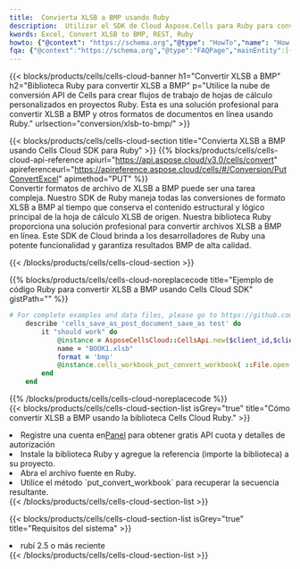 ```yaml
---
title:  Convierta XLSB a BMP usando Ruby
description:  Utilizar el SDK de Cloud Aspose.Cells para Ruby para convertir un archivo de formato XLSB a un archivo de formato BMP.
kwords: Excel, Convert XLSB to BMP, REST, Ruby
howto: {"@context": "https://schema.org","@type": "HowTo","name": "How to convert XLSB to BMP using the Cells Cloud Ruby library.","description": "How to convert XLSB to BMP using the Cells Cloud Ruby library.","image": {"@type": "ImageObject"},"url": "/ruby/conversion/xlsb-to-bmp/","step": [{ "@type": "HowToStep","name": "How to convert XLSB to BMP using the Cells Cloud Ruby library. step 1", "image": {"@type": "ImageObject",},"url": "/ruby/conversion/xlsb-to-bmp/","text": "Register an account at <a href='https://dashboard.aspose.cloud/'>Dashboard</a> to get free API quota & authorization details",},{ "@type": "HowToStep","name": "How to convert XLSB to BMP using the Cells Cloud Ruby library. step 1", "image": {"@type": "ImageObject",},"url": "/ruby/conversion/xlsb-to-bmp/","text": "Install Ruby library and add the reference (import the library) to your project.",},{ "@type": "HowToStep","name": "How to convert XLSB to BMP using the Cells Cloud Ruby library. step 1", "image": {"@type": "ImageObject",},"url": "/ruby/conversion/xlsb-to-bmp/","text": "Open the source file in Ruby.",},{ "@type": "HowToStep","name": "How to convert XLSB to BMP using the Cells Cloud Ruby library. step 1", "image": {"@type": "ImageObject",},"url": "/ruby/conversion/xlsb-to-bmp/","text": "Use the `put_convert_workbook` method to retrieve the resulting stream.",}, ],"supply": {"@type": "HowToSupply","name": "document"},"tool": [{"@type": "HowToTool","name": "RubyMine, Visual Studio Code, Aptana Studio, NetBeans"},{"@type": "HowToTool","name": "Aspose Cells"}],"totalTime": "PT6M"}
fqa: {"@context":"https://schema.org","@type":"FAQPage","mainEntity":[{"@type":"Question","name":"Why convert file formats in C# using REST API?","acceptedAnswer":{"@type":"Answer","text":"Documents are encoded in many ways, and some files may be incompatible with the software you use. To open and read such files, just convert them to appropriate file formats.<br/><ol><li>Install .NET SDK and add the reference (import the library) to your project.</li><li>Open the source file in C# using REST API.</li><li>Call the PutConvertWorkbookRequest() method, passing an output filename with required extension.</li><li>Get the result of conversion as a separate file.</li></ol>"}},{"@type":"Question","name":"What file formats can I convert with your C# library?","acceptedAnswer":{"@type":"Answer","text":"We support a variety of file formats for conversion using .NET library, including XLSX, Excel, xls , PDF, CSV, HTML, Markdown, XML, PNG, JPG, TIFF, Json, TXT and many more."}},{"@type":"Question","name":"What is the maximum allowed file size for conversion using this .NET library?","acceptedAnswer":{"@type":"Answer","text":"There are no file size limits for format conversions using .NET library."}}]}
---
```

{{< blocks/products/cells/cells-cloud-banner h1="Convertir XLSB a BMP" h2="Biblioteca Ruby para convertir XLSB a BMP" p="Utilice la nube de conversión API de Cells para crear flujos de trabajo de hojas de cálculo personalizados en proyectos Ruby. Esta es una solución profesional para convertir XLSB a BMP y otros formatos de documentos en línea usando Ruby." urlsection="conversion/xlsb-to-bmp/" >}}

{{< blocks/products/cells/cells-cloud-section title="Convierta XLSB a BMP usando Cells Cloud SDK para Ruby" >}}
{{% blocks/products/cells/cells-cloud-api-reference apiurl="https://api.aspose.cloud/v3.0/cells/convert" apireferenceurl="https://apireference.aspose.cloud/cells/#/Conversion/PutConvertExcel" apimethod="PUT" %}}
<br/>
Convertir formatos de archivo de XLSB a BMP puede ser una tarea compleja. Nuestro SDK de Ruby maneja todas las conversiones de formato XLSB a BMP al tiempo que conserva el contenido estructural y lógico principal de la hoja de cálculo XLSB de origen. Nuestra biblioteca Ruby proporciona una solución profesional para convertir archivos XLSB a BMP en línea. Este SDK de Cloud brinda a los desarrolladores de Ruby una potente funcionalidad y garantiza resultados BMP de alta calidad.

{{< /blocks/products/cells/cells-cloud-section >}}

{{% blocks/products/cells/cells-cloud-noreplacecode title="Ejemplo de código Ruby para convertir XLSB a BMP usando Cells Cloud SDK" gistPath="" %}}
 
```ruby
# For complete examples and data files, please go to https://github.com/aspose-cells-cloud/aspose-cells-cloud-ruby/
    describe 'cells_save_as_post_document_save_as test' do
        it "should work" do
            @instance = AsposeCellsCloud::CellsApi.new($client_id,$client_secret,"v3.0","https://api.aspose.cloud/")
            name = "BOOK1.xlsb"
            format = 'bmp'
            @instance.cells_workbook_put_convert_workbook( ::File.open(File.expand_path("data/"+name),"r")  {|io| io.read(io.size) },{:format=>format})     
        end
    end
```
 
{{% /blocks/products/cells/cells-cloud-noreplacecode %}}
<br/>
{{< blocks/products/cells/cells-cloud-section-list isGrey="true" title="Cómo convertir XLSB a BMP usando la biblioteca Cells Cloud Ruby." >}}
<li> Registre una cuenta en<a href="https://dashboard.aspose.cloud/">Panel</a> para obtener gratis API cuota y detalles de autorización</li>
<li>Instale la biblioteca Ruby y agregue la referencia (importe la biblioteca) a su proyecto.</li>
<li>Abra el archivo fuente en Ruby.</li>
<li>Utilice el método `put_convert_workbook` para recuperar la secuencia resultante.</li>
{{< /blocks/products/cells/cells-cloud-section-list >}}

{{< blocks/products/cells/cells-cloud-section-list isGrey="true" title="Requisitos del sistema" >}}
<li>rubí 2.5 o más reciente</li>
{{< /blocks/products/cells/cells-cloud-section-list >}}
